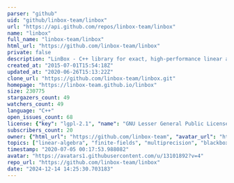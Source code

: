 ```yaml
---
parser: "github"
uid: "github/linbox-team/linbox"
url: "https://api.github.com/repos/linbox-team/linbox"
name: "linbox"
full_name: "linbox-team/linbox"
html_url: "https://github.com/linbox-team/linbox"
private: false
description: "LinBox - C++ library for exact, high-performance linear algebra "
created_at: "2015-07-01T15:54:18Z"
updated_at: "2020-06-26T15:13:22Z"
clone_url: "https://github.com/linbox-team/linbox.git"
homepage: "https://linbox-team.github.io/linbox"
size: 230775
stargazers_count: 49
watchers_count: 49
language: "C++"
open_issues_count: 68
license: {"key": "lgpl-2.1", "name": "GNU Lesser General Public License v2.1", "spdx_id": "LGPL-2.1", "url": "https://api.github.com/licenses/lgpl-2.1", "node_id": "MDc6TGljZW5zZTEx"}
subscribers_count: 20
owner: {"html_url": "https://github.com/linbox-team", "avatar_url": "https://avatars1.githubusercontent.com/u/13101892?v=4", "login": "linbox-team", "type": "Organization"}
topics: ["linear-algebra", "finite-fields", "multiprecision", "blackbox", "linear-system-solver"]
timestamp: "2020-07-05 00:17:53.988082"
avatar: "https://avatars1.githubusercontent.com/u/13101892?v=4"
repo_url: "https://github.com/linbox-team/linbox"
date: "2024-12-14 14:25:30.703183"
---
```

